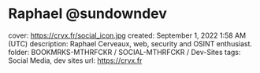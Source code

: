# Raphael @sundowndev

cover: https://crvx.fr/social_icon.jpg
created: September 1, 2022 1:58 AM (UTC)
description: Raphael Cerveaux, web, security and OSINT enthusiast.
folder: BOOKMRKS-MTHRFCKR / SOCIAL-MTHRFCKR / Dev-Sites
tags: Social Media, dev sites
url: https://crvx.fr